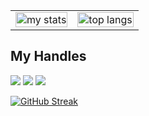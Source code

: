 
<table>
  <tr>
    <td>
      <img alt="my stats" width="100%" src="https://github-readme-stats.vercel.app/api?username=Asad-Bin&show_icons=true&bg_color=000000&text_color=c0c0c0&icon_color=ffffff"/>
    </td>
    <td>
      <img alt="top langs" width="100%" src="https://github-readme-stats.vercel.app/api/top-langs/?username=Asad-Bin&layout=compact&bg_color=000000&text_color=c0c0c0&icon_color=ffffff"/>
    </td>
  </tr>
</table>

## My Handles
 [<img src="https://img.shields.io/badge/asad%20bin%20saber-151515?style=for-the-badge&logo=linkedin&logoColor=white">](https://www.linkedin.com/in/asad-bin-saber/)
 [<img src="https://img.shields.io/badge/Ban.kai-151515?style=for-the-badge&logo=linkedin&logoColor=white">](https://codeforces.com/profile/Ban.kai) 
 [<img src="https://img.shields.io/badge/asad__bin-151515?style=for-the-badge&logo=linkedin&logoColor=white">](https://www.codechef.com/users/asad_bin)

<!-- [<img src="https://img.shields.io/badge/Asad-Bin?style=for-the-badge&logo=SVG&logoColor=79740e">](https://profile-summary-for-github.com/user/ShahjalalShohag) -->

<!--  CONTRIBUTION AND STREAK BLOCK -->
 [![GitHub Streak](https://github-readme-streak-stats.herokuapp.com/?user=Asad-Bin&currStreakNum=2FD3EB&fire=pink&sideLabels=F00&theme=nightowl)](https://git.io/streak-stats)
 
 <!--  TOP LANGUAGES STATISTICS -->
 <!-- [![Top Langs](https://github-readme-stats.vercel.app/api/top-langs/?username=Asad-Bin&theme=dark&layout=compact&align=right&width=40%)](https://github.com/Asad-Bin/github-readme-stats) -->
